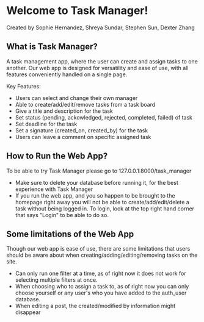 # Welcome to Task Manager!

Created by Sophie Hernandez, Shreya Sundar, Stephen Sun, Dexter Zhang

## What is Task Manager?

A task management app, where the user can create and assign tasks to one another. Our web app is designed for versatility and ease of use, with all features conveniently handled on a single page.

Key Features:

- Users can select and change their own manager
- Able to create/add/edit/remove tasks from a task board
- Give a title and description for the task
- Set status (pending, ackowledged, rejected, completed, failed) of task
- Set deadline for the task
- Set a signature (created_on, created_by) for the task
- Users can leave a comment on specific assigned task

## How to Run the Web App?

To be able to try Task Manager please go to 127.0.0.1:8000/task_manager

- Make sure to delete your database before running it, for the best experience with Task Manager
- If you run the web app, and you so happen to be brought to the homepage right away you will not be able to create/add/edit/delete a task without being logged in. To login, look at the top right hand corner that says "Login" to be able to do so.

## Some limitations of the Web App

Though our web app is ease of use, there are some limitations that users should be aware about when creating/adding/editing/removing tasks on the site.

- Can only run one filter at a time, as of right now it does not work for selecting multiple filters at once.
- When choosing who to assign a task to, as of right now you can only choose yourself or any user's who you have added to the auth_user database.
- When editing a post, the created/modified by information might disappear

